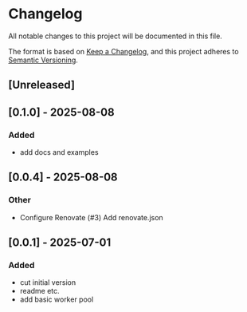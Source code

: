 # Changelog
All notable changes to this project will be documented in this file.

The format is based on [Keep a Changelog](https://keepachangelog.com/en/1.0.0/),
and this project adheres to [Semantic Versioning](https://semver.org/spec/v2.0.0.html).

## [Unreleased]

## [0.1.0] - 2025-08-08

### Added
- add docs and examples

## [0.0.4] - 2025-08-08

### Other
- Configure Renovate (#3)
  Add renovate.json

## [0.0.1] - 2025-07-01

### Added
- cut initial version
- readme etc.
- add basic worker pool
